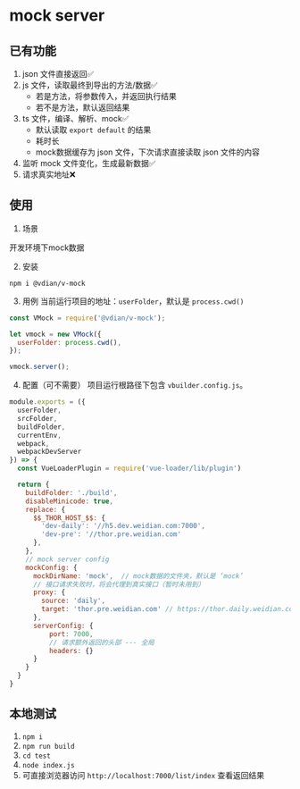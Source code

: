 # mock server

## 已有功能
1. json 文件直接返回✅
2. js 文件，读取最终到导出的方法/数据✅
   - 若是方法，将参数传入，并返回执行结果
   - 若不是方法，默认返回结果
3. ts 文件，编译、解析、mock✅
   - 默认读取 `export default` 的结果
   - 耗时长
   - mock数据缓存为 json 文件，下次请求直接读取 json 文件的内容
4. 监听 mock 文件变化，生成最新数据✅
5. 请求真实地址❌

## 使用

1. 场景

开发环境下mock数据

2. 安装

`npm i @vdian/v-mock`

3. 用例
当前运行项目的地址：`userFolder`，默认是 `process.cwd()`
```js
const VMock = require('@vdian/v-mock');

let vmock = new VMock({
  userFolder: process.cwd(),
});

vmock.server();
```

4. 配置（可不需要）
项目运行根路径下包含 `vbuilder.config.js`。


```js
module.exports = ({
  userFolder,
  srcFolder,
  buildFolder,
  currentEnv,
  webpack,
  webpackDevServer
}) => {
  const VueLoaderPlugin = require('vue-loader/lib/plugin')

  return {
    buildFolder: './build',
    disableMinicode: true,
    replace: {
      $$_THOR_HOST_$$: {
        'dev-daily': '//h5.dev.weidian.com:7000',
        'dev-pre': '//thor.pre.weidian.com'
      },
    },
    // mock server config
    mockConfig: {
      mockDirName: 'mock',  // mock数据的文件夹，默认是 ‘mock’
      // 接口请求失败时，将会代理到真实接口（暂时未用到）
      proxy: {
        source: 'daily',
        target: 'thor.pre.weidian.com' // https://thor.daily.weidian.com
      },
      serverConfig: {
          port: 7000,
          // 请求额外返回的头部 --- 全局
          headers: {}
      }
    }
  }
}
```


## 本地测试

1. `npm i`
2. `npm run build`
3. `cd test`
4. `node index.js`
5. 可直接浏览器访问 `http://localhost:7000/list/index` 查看返回结果